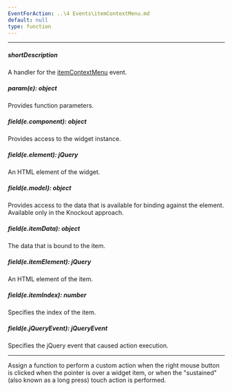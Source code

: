 ```yaml
---
EventForAction: ..\4 Events\itemContextMenu.md
default: null
type: function
---
```

---
##### shortDescription
A handler for the [itemContextMenu](/api-reference/10%20UI%20Widgets/CollectionWidget/4%20Events/itemContextMenu.md '{basewidgetpath}/Events/#itemContextMenu') event.

##### param(e): object
Provides function parameters.

##### field(e.component): object
Provides access to the widget instance.

##### field(e.element): jQuery
An HTML element of the widget.

##### field(e.model): object
Provides access to the data that is available for binding against the element. Available only in the Knockout approach.

##### field(e.itemData): object
The data that is bound to the item.

##### field(e.itemElement): jQuery
An HTML element of the item.

##### field(e.itemIndex): number
Specifies the index of the item.

##### field(e.jQueryEvent): jQueryEvent
Specifies the jQuery event that caused action execution.

---
Assign a function to perform a custom action when the right mouse button is clicked when the pointer is over a widget item, or when the "sustained" (also known as a long press) touch action is performed.